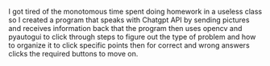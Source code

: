 I got tired of the monotomous time spent doing homework in a useless class so I created a program that speaks with Chatgpt API by sending pictures and receives 
information back that the program then uses opencv and pyautogui to click through steps to figure out the type of problem and how to organize it to click specific 
points then for correct and wrong answers clicks the required buttons to move on.
